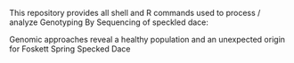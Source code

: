 This repository provides all shell and R commands used to process / analyze Genotyping By Sequencing of speckled dace:

Genomic approaches reveal a healthy population and an unexpected origin for Foskett Spring Specked Dace 
